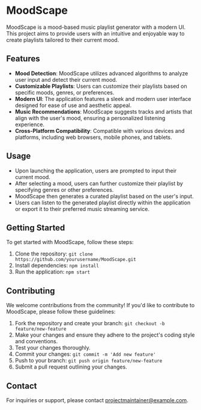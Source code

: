 # MoodScape

MoodScape is a mood-based music playlist generator with a modern UI. This project aims to provide users with an intuitive and enjoyable way to create playlists tailored to their current mood.

## Features

- **Mood Detection**: MoodScape utilizes advanced algorithms to analyze user input and detect their current mood.
- **Customizable Playlists**: Users can customize their playlists based on specific moods, genres, or preferences.
- **Modern UI**: The application features a sleek and modern user interface designed for ease of use and aesthetic appeal.
- **Music Recommendations**: MoodScape suggests tracks and artists that align with the user's mood, ensuring a personalized listening experience.
- **Cross-Platform Compatibility**: Compatible with various devices and platforms, including web browsers, mobile phones, and tablets.

## Usage

- Upon launching the application, users are prompted to input their current mood.
- After selecting a mood, users can further customize their playlist by specifying genres or other preferences.
- MoodScape then generates a curated playlist based on the user's input.
- Users can listen to the generated playlist directly within the application or export it to their preferred music streaming service.

## Getting Started

To get started with MoodScape, follow these steps:

1. Clone the repository: `git clone https://github.com/yourusername/MoodScape.git`
2. Install dependencies: `npm install`
3. Run the application: `npm start`

## Contributing

We welcome contributions from the community! If you'd like to contribute to MoodScape, please follow these guidelines:

1. Fork the repository and create your branch: `git checkout -b feature/new-feature`
2. Make your changes and ensure they adhere to the project's coding style and conventions.
3. Test your changes thoroughly.
4. Commit your changes: `git commit -m 'Add new feature'`
5. Push to your branch: `git push origin feature/new-feature`
6. Submit a pull request outlining your changes.

## Contact

For inquiries or support, please contact [projectmaintainer@example.com](mailto:nathawatr7@gmail.com).